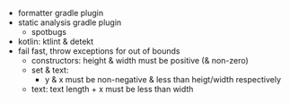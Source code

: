 - formatter gradle plugin
- static analysis gradle plugin
    - spotbugs
- kotlin: ktlint & detekt
- fail fast, throw exceptions for out of bounds
    - constructors: height & width must be positive (& non-zero)
    - set & text:
        - y & x must be non-negative & less than heigt/width respectively
    - text: text length + x must be less than width
